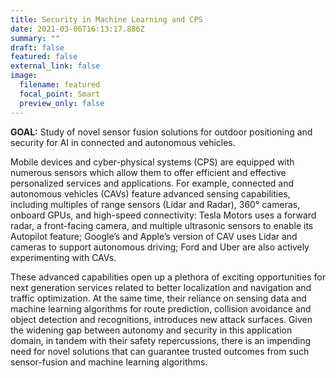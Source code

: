 ```yaml
---
title: Security in Machine Learning and CPS
date: 2021-03-06T16:13:17.886Z
summary: ""
draft: false
featured: false
external_link: false
image:
  filename: featured
  focal_point: Smart
  preview_only: false
---
```

**GOAL:** Study of novel sensor fusion solutions for outdoor positioning and security for AI in connected and autonomous vehicles.

Mobile devices and cyber-physical systems (CPS) are equipped with numerous sensors which allow them to offer efficient and effective personalized services and applications. For example, connected and autonomous vehicles (CAVs) feature advanced sensing capabilities, including multiples of range sensors (Lidar and Radar), 360° cameras, onboard GPUs, and high-speed connectivity: Tesla Motors uses a forward radar, a front-facing camera, and multiple ultrasonic sensors to enable its Autopilot feature; Google’s and Apple’s version of CAV uses Lidar and cameras to support autonomous driving; Ford and Uber are also actively experimenting with CAVs.

These advanced capabilities open up a plethora of exciting opportunities for next generation services related to better localization and navigation and traffic optimization. At the same time, their reliance on sensing data and machine learning algorithms for route prediction, collision avoidance and object detection and recognitions, introduces new attack surfaces. Given the widening gap between autonomy and security in this application domain, in tandem with their safety repercussions, there is an impending need for novel solutions that can guarantee trusted outcomes from such sensor-fusion and machine learning algorithms.
